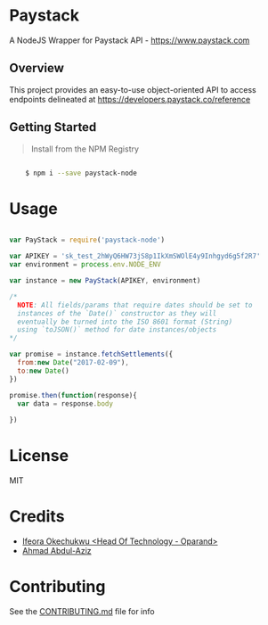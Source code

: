 # Paystack
A NodeJS Wrapper for Paystack API - https://www.paystack.com

## Overview
This project provides an easy-to-use object-oriented API to access endpoints delineated at https://developers.paystack.co/reference

## Getting Started

>Install from the NPM Registry

```bash

    $ npm i --save paystack-node

```

# Usage

```js

var PayStack = require('paystack-node')

var APIKEY = 'sk_test_2hWyQ6HW73jS8p1IkXmSWOlE4y9Inhgyd6g5f2R7'
var environment = process.env.NODE_ENV

var instance = new PayStack(APIKEY, environment)

/* 
  NOTE: All fields/params that require dates should be set to
  instances of the `Date()` constructor as they will
  eventually be turned into the ISO 8601 format (String)
  using `toJSON()` method for date instances/objects
*/

var promise = instance.fetchSettlements({
  from:new Date("2017-02-09"), 
  to:new Date()
})

promise.then(function(response){
  var data = response.body
  
})

```

# License

MIT

# Credits

- [Ifeora Okechukwu <Head Of Technology - Oparand>](https://twitter.com/isocroft)
- [Ahmad Abdul-Aziz <Software Engineer>](https://instagram.com/dev_amaz)

# Contributing

See the [CONTRIBUTING.md](https://github.com/stitchng/paystack/blob/master/CONTRIBUTING.md) file for info
